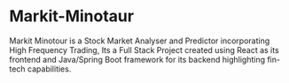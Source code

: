 # Markit-Minotaur
Markit Minotour is a Stock Market Analyser and Predictor incorporating High Frequency Trading, Its a Full Stack Project created using React as its frontend and Java/Spring Boot framework for its backend highlighting fin-tech capabilities.
